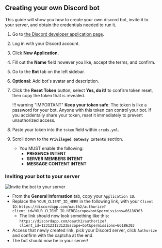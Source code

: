 ## Creating your own Discord bot

This guide will show you how to create your own discord bot, invite it to your server, and obtain the credentials needed to run it.

1. Go to [the Discord developer application page][DiscordApp].
2. Log in with your Discord account.
3. Click **New Application**.
4. Fill out the **Name** field however you like, accept the terms, and confirm.
5. Go to the **Bot** tab on the left sidebar.
6. **Optional:** Add bot's avatar and description.
7. Click the **Reset Token** button, select **Yes, do it!** to confirm token reset, then copy the token that is revealed.

    !!! warning "IMPORTANT"
        **Keep your token safe**: The token is like a password for your bot. Anyone with this token can control your bot. If you accidentally share your token, reset it immediately to prevent unauthorized access.

8. Paste your token into the `token` field within `creds.yml`.
9. Scroll down to the **`Privileged Gateway Intents`** section.
    - You MUST enable the following:
        - **PRESENCE INTENT**
        - **SERVER MEMBERS INTENT**
        - **MESSAGE CONTENT INTENT**

### Inviting your bot to your server

![Invite the bot to your server](https://cdn.nadeko.bot/tutorial/bot-invite-guide.gif)

- From the **General Information** tab, copy your `Application ID`.
- Replace the `YOUR_CLIENT_ID_HERE` in the following link, with your `Client ID`:
  `https://discordapp.com/oauth2/authorize?client_id=YOUR_CLIENT_ID_HERE&scope=bot&permissions=66186303`
    - The link should now look something like this: `https://discordapp.com/oauth2/authorize?client_id=123123123123&scope=bot&permissions=66186303`
- Access that newly created link, pick your Discord server, click `Authorize` and confirm with the captcha at the end.
- The bot should now be in your server!


[DiscordApp]: https://discordapp.com/developers/applications/me
